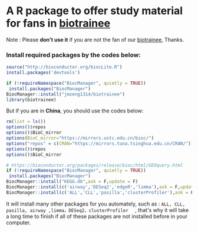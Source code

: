 # A R package to offer study material for fans in [biotrainee](http://www.bio-info-trainee.com/) 

Note : Please **don't use it** if you are not the fan of our [biotrainee](http://www.bio-info-trainee.com/), Thanks.

### Install required packages  by the codes below:

```r
source("http://bioconductor.org/biocLite.R") 
install.packages('devtools')

if (!requireNamespace("BiocManager", quietly = TRUE))
 install.packages("BiocManager")
BiocManager::install("jmzeng1314/biotrainee")
library(biotrainee)
```

But if you are in **China**, you should use the codes below:

```r
rm(list = ls()) 
options()$repos 
options()$BioC_mirror
options(BioC_mirror="https://mirrors.ustc.edu.cn/bioc/")
options("repos" = c(CRAN="https://mirrors.tuna.tsinghua.edu.cn/CRAN/"))
options()$repos 
options()$BioC_mirror

# https://bioconductor.org/packages/release/bioc/html/GEOquery.html
if (!requireNamespace("BiocManager", quietly = TRUE))
 install.packages("BiocManager")
BiocManager::install("KEGG.db",ask = F,update = F)
BiocManager::install(c('airway','DESeq2','edgeR','limma'),ask = F,update = F)
BiocManager::install(c('ALL','CLL','pasilla','clusterProfiler'),ask = F,update = F)

```

It will install many other packages for you automately, such as : `ALL, CLL, pasilla, airway ,limma，DESeq2，clusterProfiler  ` , that's why it will take a long time to finish if all of these packages are not installed before in your computer. 

